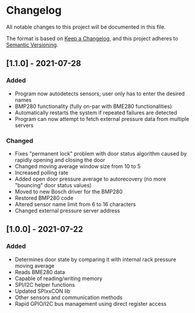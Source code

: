 # Changelog
All notable changes to this project will be documented in this file.

The format is based on [Keep a Changelog](https://keepachangelog.com/en/1.0.0/),
and this project adheres to [Semantic Versioning](https://semver.org/spec/v2.0.0.html).

## [1.1.0] - 2021-07-28
### Added
- Program now autodetects sensors; user only has to enter the desired names
- BMP280 functionality (fully on-par with BME280 functionalities)
- Automatically restarts the system if repeated failures are detected
- Program can now attempt to fetch external pressure data from multiple servers

### Changed
- Fixes "permanent lock" problem with door status algorithm caused by rapidly opening and closing the door
- Changed moving average window size from 10 to 5
- Increased polling rate
- Added open door pressure average to autorecovery (no more "bouncing" door status values)
- Moved to new Bosch driver for the BMP280
- Restored BMP280 code
- Altered sensor name limit from 6 to 16 characters
- Changed external pressure server address 

## [1.0.0] - 2021-07-22
### Added
- Determines door state by comparing it with internal rack pressure moving average
- Reads BME280 data
- Capable of reading/writing memory
- SPI/I2C helper functions
- Updated SPIxxCON lib
- Other sensors and communication methods
- Rapid GPIO/I2C bus management using direct register access

